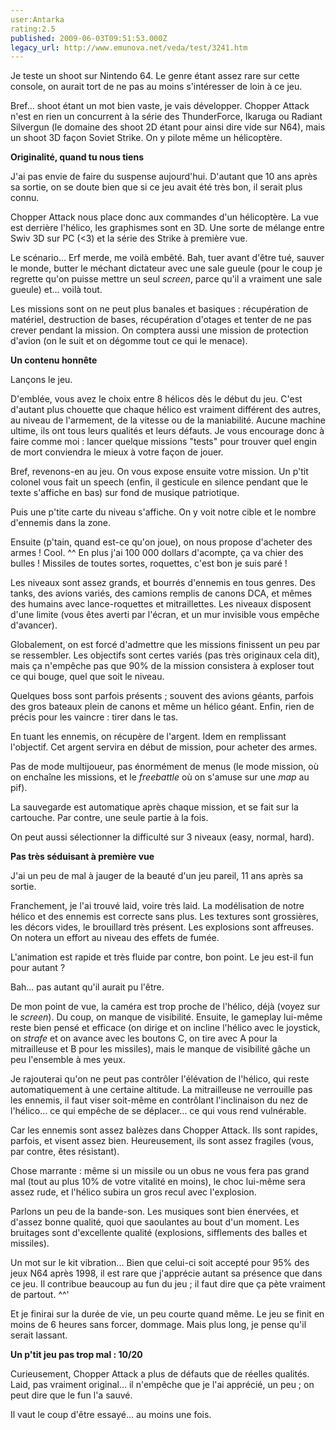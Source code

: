 ```yaml
---
user:Antarka
rating:2.5
published: 2009-06-03T09:51:53.000Z
legacy_url: http://www.emunova.net/veda/test/3241.htm
---
```

Je teste un shoot sur Nintendo 64\. Le genre étant assez rare sur cette console, on aurait tort de ne pas au moins s'intéresser de loin à ce jeu.  

  

Bref... shoot étant un mot bien vaste, je vais développer. Chopper Attack n'est en rien un concurrent à la série des ThunderForce, Ikaruga ou Radiant Silvergun (le domaine des shoot 2D étant pour ainsi dire vide sur N64), mais un shoot 3D façon Soviet Strike. On y pilote même un hélicoptère.  

  

**Originalité, quand tu nous tiens**  

  

J'ai pas envie de faire du suspense aujourd'hui. D'autant que 10 ans après sa sortie, on se doute bien que si ce jeu avait été très bon, il serait plus connu.  

  

Chopper Attack nous place donc aux commandes d'un hélicoptère. La vue est derrière l'hélico, les graphismes sont en 3D. Une sorte de mélange entre Swiv 3D sur PC (<3) et la série des Strike à première vue.  

  

Le scénario... Erf merde, me voilà embêté. Bah, tuer avant d'être tué, sauver le monde, butter le méchant dictateur avec une sale gueule (pour le coup je regrette qu'on puisse mettre un seul _screen_, parce qu'il a vraiment une sale gueule) et... voilà tout.  

  

Les missions sont on ne peut plus banales et basiques : récupération de matériel, destruction de bases, récupération d'otages et tenter de ne pas crever pendant la mission. On comptera aussi une mission de protection d'avion (on le suit et on dégomme tout ce qui le menace).  

  

**Un contenu honnête**  

  

Lançons le jeu.  

  

D'emblée, vous avez le choix entre 8 hélicos dès le début du jeu. C'est d'autant plus chouette que chaque hélico est vraiment différent des autres, au niveau de l'armement, de la vitesse ou de la maniabilité. Aucune machine ultime, ils ont tous leurs qualités et leurs défauts. Je vous encourage donc à faire comme moi : lancer quelque missions "tests" pour trouver quel engin de mort conviendra le mieux à votre façon de jouer.  

  

Bref, revenons-en au jeu. On vous expose ensuite votre mission. Un p'tit colonel vous fait un speech (enfin, il gesticule en silence pendant que le texte s'affiche en bas) sur fond de musique patriotique.  

  

Puis une p'tite carte du niveau s'affiche. On y voit notre cible et le nombre d'ennemis dans la zone.  

  

Ensuite (p'tain, quand est-ce qu'on joue), on nous propose d'acheter des armes ! Cool. ^^ En plus j'ai 100 000 dollars d'acompte, ça va chier des bulles ! Missiles de toutes sortes, roquettes, c'est bon je suis paré !  

  

Les niveaux sont assez grands, et bourrés d'ennemis en tous genres. Des tanks, des avions variés, des camions remplis de canons DCA, et mêmes des humains avec lance-roquettes et mitraillettes. Les niveaux disposent d'une limite (vous êtes averti par l'écran, et un mur invisible vous empêche d'avancer).  

  

Globalement, on est forcé d'admettre que les missions finissent un peu par se ressembler. Les objectifs sont certes variés (pas très originaux cela dit), mais ça n'empêche pas que 90% de la mission consistera à exploser tout ce qui bouge, quel que soit le niveau.  

  

Quelques boss sont parfois présents ; souvent des avions géants, parfois des gros bateaux plein de canons et même un hélico géant. Enfin, rien de précis pour les vaincre : tirer dans le tas.  

  

En tuant les ennemis, on récupère de l'argent. Idem en remplissant l'objectif. Cet argent servira en début de mission, pour acheter des armes.  

  

Pas de mode multijoueur, pas énormément de menus (le mode mission, où on enchaîne les missions, et le _freebattle_ où on s'amuse sur une _map_ au pif).  

  

La sauvegarde est automatique après chaque mission, et se fait sur la cartouche. Par contre, une seule partie à la fois.  

  

On peut aussi sélectionner la difficulté sur 3 niveaux (easy, normal, hard).  

  

**Pas très séduisant à première vue**  

  

J'ai un peu de mal à jauger de la beauté d'un jeu pareil, 11 ans après sa sortie.  

  

Franchement, je l'ai trouvé laid, voire très laid. La modélisation de notre hélico et des ennemis est correcte sans plus. Les textures sont grossières, les décors vides, le brouillard très présent. Les explosions sont affreuses. On notera un effort au niveau des effets de fumée.  

  

L'animation est rapide et très fluide par contre, bon point. Le jeu est-il fun pour autant ?  

  

Bah... pas autant qu'il aurait pu l'être.  

  

De mon point de vue, la caméra est trop proche de l'hélico, déjà (voyez sur le _screen_). Du coup, on manque de visibilité. Ensuite, le gameplay lui-même reste bien pensé et efficace (on dirige et on incline l'hélico avec le joystick, on _strafe_ et on avance avec les boutons C, on tire avec A pour la mitrailleuse et B pour les missiles), mais le manque de visibilité gâche un peu l'ensemble à mes yeux.  

  

Je rajouterai qu'on ne peut pas contrôler l'élévation de l'hélico, qui reste automatiquement à une certaine altitude. La mitrailleuse ne verrouille pas les ennemis, il faut viser soit-même en contrôlant l'inclinaison du nez de l'hélico... ce qui empêche de se déplacer... ce qui vous rend vulnérable.  

  

Car les ennemis sont assez balèzes dans Chopper Attack. Ils sont rapides, parfois, et visent assez bien. Heureusement, ils sont assez fragiles (vous, par contre, êtes résistant).  

  

Chose marrante : même si un missile ou un obus ne vous fera pas grand mal (tout au plus 10% de votre vitalité en moins), le choc lui-même sera assez rude, et l'hélico subira un gros recul avec l'explosion.  

  

Parlons un peu de la bande-son. Les musiques sont bien énervées, et d'assez bonne qualité, quoi que saoulantes au bout d'un moment. Les bruitages sont d'excellente qualité (explosions, sifflements des balles et missiles).  

  

Un mot sur le kit vibration... Bien que celui-ci soit accepté pour 95% des jeux N64 après 1998, il est rare que j'apprécie autant sa présence que dans ce jeu. Il contribue beaucoup au fun du jeu ; il faut dire que ça pète vraiment de partout. ^^'  

  

Et je finirai sur la durée de vie, un peu courte quand même. Le jeu se finit en moins de 6 heures sans forcer, dommage. Mais plus long, je pense qu'il serait lassant.  

  

**Un p'tit jeu pas trop mal : 10/20**  

  

Curieusement, Chopper Attack a plus de défauts que de réelles qualités. Laid, pas vraiment original... il n'empêche que je l'ai apprécié, un peu ; on peut dire que le fun l'a sauvé.  

  

Il vaut le coup d'être essayé... au moins une fois.
